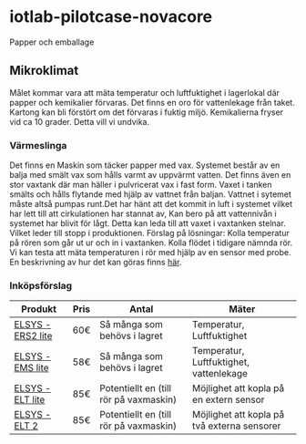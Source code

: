 # iotlab-pilotcase-novacore
Papper och emballage
## Mikroklimat
Målet kommar vara att mäta temperatur och luftfuktighet i lagerlokal där papper och kemikalier förvaras. Det finns en oro för vattenlekage från taket. Kartong kan bli förstört om det förvaras i fuktig miljö. Kemikalierna fryser vid ca 10 grader. Detta vill vi undvika.

### Värmeslinga
Det finns en Maskin som täcker papper med vax. Systemet består av en balja med smält vax som hålls varmt av uppvärmt vatten. Det finns även en stor vaxtank där man häller i pulvricerat vax i fast form. Vaxet i tanken smälts och hålls flytande med hjälp av vattnet från baljan. Vattnet i sytemet måste altså pumpas runt.Det har hänt att det kommit in luft i systemet vilket har lett till att cirkulationen har stannat av, Kan bero på att vattennivån i systemet har blivit för lågt. Detta kan leda till att vaxet i vaxtanken stelnar. Vilket leder till stopp i produktionen. Förslag på lösningar: Kolla temperatur på rören som går ut ur och in i vaxtanken. Kolla flödet i tidigare nämnda rör. Vi kan testa att mäta temperaturen i rör med hjälp av en sensor med probe. En beskrivning av hur det kan göras finns [här](https://www.bapihvac.com/application_note/measuring-the-temperature-of-small-pipes-with-remote-probes-application-note/).

### Inköpsförslag

|Produkt|Pris|Antal|Mäter|
|-------|----|-----|-----|
| [ELSYS - ERS2 lite](https://www.elsys.se/shop/product/ers-lite-v2-0/?v=f003c44deab6)| 60€ | Så många som behövs i lagret|Temperatur, Luftfuktighet|
|[ELSYS - EMS lite](https://www.elsys.se/shop/product/ems-lite/?v=f003c44deab6)|58€|Så många som behövs i lagret|Temperatur, Luftfuktighet, vattenlekage|
|[ELSYS - ELT lite](https://www.elsys.se/shop/product/elt-1-lite/?v=f003c44deab6)|85€|Potentiellt en (till rör på vaxmaskin)|Möjlighet att kopla på en extern sensor|
|[ELSYS - ELT 2](https://www.elsys.se/shop/product/elt-2/?v=f003c44deab6)|85€|Potentiellt en (till rör på vaxmaskin)|Möjlighet att kopla på två externa sensorer|
